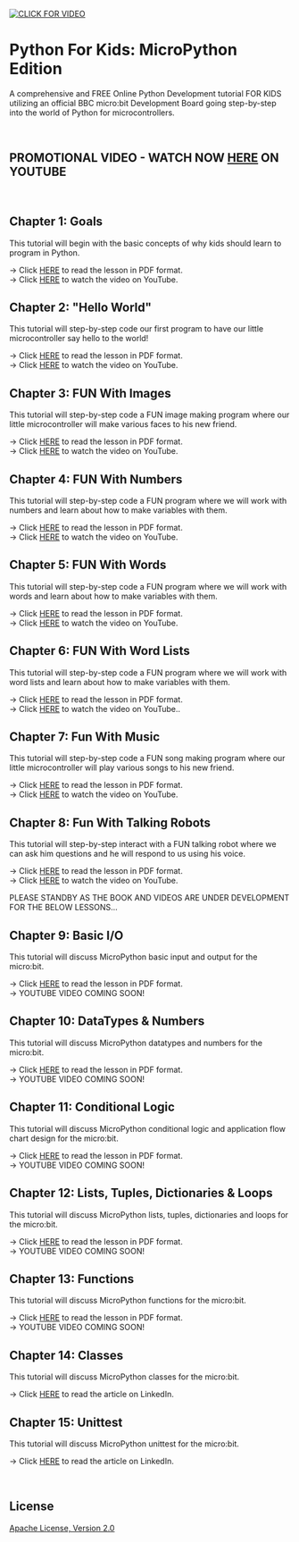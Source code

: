 [![CLICK FOR VIDEO](https://raw.githubusercontent.com/mytechnotalent/Python-For-Kids/master/Python%20For%20Kids.jpg)](https://www.youtube.com/watch?v=b4V13Lvk_jM)

# Python For Kids: MicroPython Edition
A comprehensive and FREE Online Python Development tutorial FOR KIDS utilizing an official BBC micro:bit Development Board going step-by-step into the world of Python for microcontrollers.

<br> 

## PROMOTIONAL VIDEO - WATCH NOW [HERE](https://www.youtube.com/watch?v=b4V13Lvk_jM) ON YOUTUBE

<br>

## Chapter 1: Goals
This tutorial will begin with the basic concepts of why kids should learn to program in Python.

-> Click [HERE](https://github.com/mytechnotalent/Python-For-Kids/blob/main/Python_For_Kids_13r1.pdf) to read the lesson in PDF format. <br>
-> Click [HERE](https://youtu.be/eAkOAuHkroI) to watch the video on YouTube.

## Chapter 2: "Hello World"
This tutorial will step-by-step code our first program to have our little microcontroller say hello to the world!

-> Click [HERE](https://github.com/mytechnotalent/Python-For-Kids/blob/main/Python_For_Kids_13r1.pdf) to read the lesson in PDF format. <br>
-> Click [HERE](https://youtu.be/QnlBMgSZUzU) to watch the video on YouTube.

## Chapter 3: FUN With Images
This tutorial will step-by-step code a FUN image making program where our little microcontroller will make various faces to his new friend.

-> Click [HERE](https://github.com/mytechnotalent/Python-For-Kids/blob/main/Python_For_Kids_13r1.pdf) to read the lesson in PDF format. <br>
-> Click [HERE](https://youtu.be/L6-R7LRj5ik) to watch the video on YouTube.

## Chapter 4: FUN With Numbers
This tutorial will step-by-step code a FUN program where we will work with numbers and learn about how to make variables with them. 

-> Click [HERE](https://github.com/mytechnotalent/Python-For-Kids/blob/main/Python_For_Kids_13r1.pdf) to read the lesson in PDF format. <br>
-> Click [HERE](https://youtu.be/uSRpjvSyhC8) to watch the video on YouTube.

## Chapter 5: FUN With Words
This tutorial will step-by-step code a FUN program where we will work with words and learn about how to make variables with them. 

-> Click [HERE](https://github.com/mytechnotalent/Python-For-Kids/blob/main/Python_For_Kids_13r1.pdf) to read the lesson in PDF format. <br>
-> Click [HERE](https://youtu.be/cMrzeprc3j4) to watch the video on YouTube.

## Chapter 6: FUN With Word Lists
This tutorial will step-by-step code a FUN program where we will work with word lists and learn about how to make variables with them. 

-> Click [HERE](https://github.com/mytechnotalent/Python-For-Kids/blob/main/Python_For_Kids_13r1.pdf) to read the lesson in PDF format. <br>
-> Click [HERE](https://youtu.be/2cYZt0imQBk) to watch the video on YouTube..

## Chapter 7: Fun With Music
This tutorial will step-by-step code a FUN song making program where our little microcontroller will play various songs to his new friend. 

-> Click [HERE](https://github.com/mytechnotalent/Python-For-Kids/blob/main/Python_For_Kids_13r1.pdf) to read the lesson in PDF format. <br>
-> Click [HERE](https://youtu.be/JMXXGRnR7fo) to watch the video on YouTube.

## Chapter 8: Fun With Talking Robots
This tutorial will step-by-step interact with a FUN talking robot where we can ask him questions and he will respond to us using his voice. 

-> Click [HERE](https://github.com/mytechnotalent/Python-For-Kids/blob/main/Python_For_Kids_13r1.pdf) to read the lesson in PDF format. <br>
-> Click [HERE](https://youtu.be/lBEWy5M4fuI) to watch the video on YouTube.

PLEASE STANDBY AS THE BOOK AND VIDEOS ARE UNDER DEVELOPMENT FOR THE BELOW LESSONS...

## Chapter 9: Basic I/O
This tutorial will discuss MicroPython basic input and output for the micro:bit.

-> Click [HERE](https://github.com/mytechnotalent/Python-For-Kids/blob/main/Python_For_Kids_13r1.pdf) to read the lesson in PDF format. <br>
-> YOUTUBE VIDEO COMING SOON!

## Chapter 10: DataTypes & Numbers
This tutorial will discuss MicroPython datatypes and numbers for the micro:bit.

-> Click [HERE](https://github.com/mytechnotalent/Python-For-Kids/blob/main/Python_For_Kids_13r1.pdf) to read the lesson in PDF format. <br>
-> YOUTUBE VIDEO COMING SOON!

## Chapter 11: Conditional Logic
This tutorial will discuss MicroPython conditional logic and application flow chart design for the micro:bit.

-> Click [HERE](https://github.com/mytechnotalent/Python-For-Kids/blob/main/Python_For_Kids_13r1.pdf) to read the lesson in PDF format. <br>
-> YOUTUBE VIDEO COMING SOON!

## Chapter 12: Lists, Tuples, Dictionaries & Loops
This tutorial will discuss MicroPython lists, tuples, dictionaries and loops for the micro:bit.

-> Click [HERE](https://github.com/mytechnotalent/Python-For-Kids/blob/main/Python_For_Kids_13r1.pdf) to read the lesson in PDF format. <br>
-> YOUTUBE VIDEO COMING SOON!

## Chapter 13: Functions
This tutorial will discuss MicroPython functions for the micro:bit.

-> Click [HERE](https://github.com/mytechnotalent/Python-For-Kids/blob/main/Python_For_Kids_13r1.pdf) to read the lesson in PDF format. <br>
-> YOUTUBE VIDEO COMING SOON!

## Chapter 14: Classes
This tutorial will discuss MicroPython classes for the micro:bit.

-> Click [HERE](https://www.linkedin.com/pulse/micropython-microbit-part-6-classes-kevin-thomas/) to read the article on LinkedIn.

## Chapter 15: Unittest
This tutorial will discuss MicroPython unittest for the micro:bit.

-> Click [HERE](https://www.linkedin.com/pulse/micropython-microbit-part-7-unittest-kevin-thomas-1e/) to read the article on LinkedIn.

<br>

## License
[Apache License, Version 2.0](https://www.apache.org/licenses/LICENSE-2.0)
